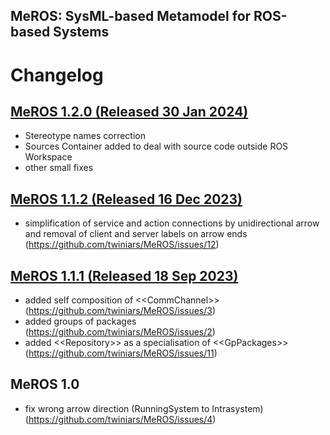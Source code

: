 ## MeROS: SysML-based Metamodel for ROS-based Systems 

# Changelog

## [MeROS 1.2.0 (Released 30 Jan 2024)](https://github.com/twiniars/MeROS/releases/tag/1.2.0)
*  Stereotype names correction
*  Sources Container added to deal with source code outside ROS Workspace
*  other small fixes

## [MeROS 1.1.2 (Released 16 Dec 2023)](https://github.com/twiniars/MeROS/releases/tag/1.1.2)
*  simplification of service and action connections by unidirectional arrow and removal of client and server labels on arrow ends (https://github.com/twiniars/MeROS/issues/12)

## [MeROS 1.1.1 (Released 18 Sep 2023)](https://github.com/twiniars/MeROS/releases/tag/1.1.1)
* added self composition of \<\<CommChannel\>\> (https://github.com/twiniars/MeROS/issues/3)
* added groups of packages (https://github.com/twiniars/MeROS/issues/2)
* added \<\<Repository\>\> as a specialisation of \<\<GpPackages\>\> (https://github.com/twiniars/MeROS/issues/11)

## MeROS 1.0
* fix wrong arrow direction (RunningSystem to Intrasystem) (https://github.com/twiniars/MeROS/issues/4)



